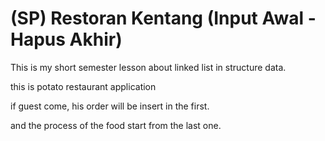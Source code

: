 # (SP) Restoran Kentang (Input Awal - Hapus Akhir)
This is my short semester lesson about linked list in structure data. 

this is potato restaurant application

if guest come, his order will be insert in the first.

and the process of the food start from the last one.
